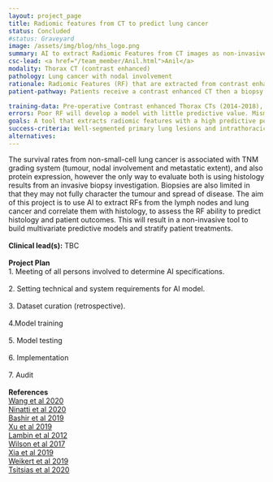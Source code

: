```yaml
---
layout: project_page
title: Radiomic features from CT to predict lung cancer
status: Concluded
#status: Graveyard
image: /assets/img/blog/nhs_logo.png
summary: AI to extract Radiomic Features from CT images as non-invasive tool to predict outcome of patients with lung cancer.
csc-lead: <a href="/team_member/Anil.html">Anil</a>
modality: Thorax CT (contrast enhanced)
pathology: Lung cancer with nodal involvement
rationale: Radiomic Features (RF) that are extracted from contrast enhanced CT of lung cancer and lymph nodes can be correlated with histology and survival outcomes to provide a non-invasive predictive tool to develop a multi-parametric predictive model to assistive the decisions in patient treatment.
patient-pathway: Patients receive a contrast enhanced CT then a biopsy for diagnosis and staging of lung cancer, the results of which determine the treatment path.

training-data: Pre-operative Contrast enhanced Thorax CTs (2014-2018), collected into a database (n = 500 ~ 600). Option of including recent CTs (2018 – present) with limited data on survival after surgery.
errors: Poor RF will develop a model with little predictive value. Mismanagement of patient treatment. Poor research outcomes.
goals: A tool that extracts radiomic features with a high predictive power in predicting histology and patient outcomes.
success-criteria: Well-segmented primary lung lesions and intrathoracic lymph nodes. This will require clinicians’ supervision and validation against manual segmentation. Also, based on this, subsequent important criteria for AI success within this project will be the ability of RF automatically extracted from images to show correlation with histological parameters and outcome data.
alternatives: 
---
```

The survival rates from non-small-cell lung cancer is associated with TNM grading system (tumour, nodal involvement and metastatic extent), and also protein expression, however the only way to evaluate both is using histology results from an invasive biopsy investigation. Biopsies are also limited in that they may not fully character the tumour and spread of disease. The aim of this project is to use AI to extract RFs from the lymph nodes and lung cancer and correlate them with histology, to assess the RF ability to predict histology and patient outcomes. This will result in a non-invasive tool to build multivariate predictive models and stratify patient treatments.
<br>
<br>
<b>Clinical lead(s):</b> TBC 
<br>
<br>
<b>Project Plan</b> <br> 1.	Meeting of all persons involved to determine AI specifications. <br><br> 2.	Setting technical and system requirements for AI model. <br> <br> 3. Dataset curation (retrospective). <br><br> 4.Model training<br><br>5.	Model testing <br><br>6.	Implementation <br><br>7. Audit
<br>
<br>
<b>References</b><br> <a href="https://doi.org/10.1016/j.ejrad.2020.109150"> Wang et al 2020 </a> <br> <a href="https://doi.org/10.3390/diagnostics10060359"> Ninatti et al 2020 </a> <br> <a href="https://doi.org/10.1259/bjr.20190159"> Bashir et al 2019 </a> <br>  <a href="https://doi.org/10.1158/1078-0432.ccr-18-2495"> Xu et al 2019 </a> <br> <a href="https://doi.org/10.1016/j.ejca.2011.11.036"> Lambin et al 2012 </a> <br> <a href="https://tlcr.amegroups.com/article/view/12141/10357"> Wilson et al 2017 </a> <br> <a href="https://doi.org/10.3389/fonc.2020.00418"> Xia et al 2019 </a> <br> <a href="https://doi.org/10.1155/2019/1545747"> Weikert et al 2019 </a> <br> <a href="https://doi.org/10.1016/j.lungcan.2020.11.005"> Tsitsias et al 2020 </a> <br> 

